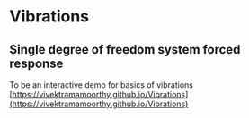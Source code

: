 # Vibrations
## Single degree of freedom system forced response
To be an interactive demo for basics of vibrations
[https://vivektramamoorthy.github.io/Vibrations](https://vivektramamoorthy.github.io/Vibrations)
